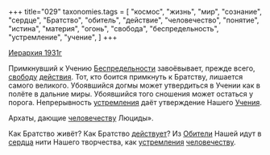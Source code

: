 +++
title="029"
taxonomies.tags = [
 "космос",
 "жизнь",
 "мир",
 "сознание",
 "сердце",
 "Братство",
 "обитель",
 "действие",
 "человечество",
 "понятие",
 "истина",
 "материя",
 "огонь",
 "свобода",
 "беспредельность",
 "устремление",
 "учение",
]
+++

[Иерархия 1931г](/agni/1931)

Примкнувший к Учению [Беспредельности](/tags/беспредельность) завоёвывает, прежде всего, [свободу](/tags/свобода) [действия](/tags/действие). Тот, кто боится примкнуть к Братству, лишается самого великого. Убоявшийся догмы может утвердиться в Учении как в полёте в дальние миры. Убоявшийся того сношения может остаться у порога. Непрерывность [устремления](/tags/устремление) даёт утверждение Нашего [Учения](/tags/учение).   

Архаты, дающие [человечеству](/tags/материя) Люциды».   

Как Братство живёт? Как Братство [действует](/tags/действие)? Из [Обители](/tags/обитель) Нашей идут в [сердца](/tags/сердце) нити Нашего творчества, как [устремления](/tags/устремление) [человечеству](/tags/человечество).   

